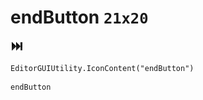 # endButton `21x20`
<img src="/img/endButton.png" width=21 height=20>

``` CSharp
EditorGUIUtility.IconContent("endButton")
```
```
endButton
```
